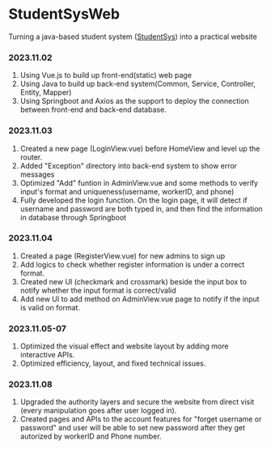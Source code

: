 # StudentSysWeb
Turning a java-based student system ([StudentSys](https://github.com/LilMuh/StudentSystem/tree/main)) into a practical website
### 2023.11.02
  1. Using Vue.js to build up front-end(static) web page
  2. Using Java to build up back-end system(Common, Service, Controller, Entity, Mapper)
  3. Using Springboot and Axios as the support to deploy the connection between front-end and back-end database.

### 2023.11.03
  1. Created a new page (LoginView.vue) before HomeView and level up the router.
  2. Added "Exception" directory into back-end system to show error messages
  3. Optimized "Add" funtion in AdminView.vue and some methods to verify input's format and uniqueness(username, workerID, and phone)
  4. Fully developed the login function. On the login page, it will detect if username and password are both typed in, and then find the information in database through Springboot

### 2023.11.04
  1. Created a page (RegisterView.vue) for new admins to sign up
  2. Add logics to check whether register information is under a correct format.
  3. Created new UI (checkmark and crossmark) beside the input box to notify whether the input format is correct/valid
  4. Add new UI to add method on AdminView.vue page to notify if the input is valid on format.

### 2023.11.05-07
  1. Optimized the visual effect and website layout by adding more interactive APIs.
  2. Optimized efficiency, layout, and fixed technical issues.

### 2023.11.08
  1. Upgraded the authority layers and secure the website from direct visit (every manipulation goes after user logged in).
  2. Created pages and APIs to the account features for "forget username or password" and user will be able to set new password after they get autorized by workerID and Phone number.
